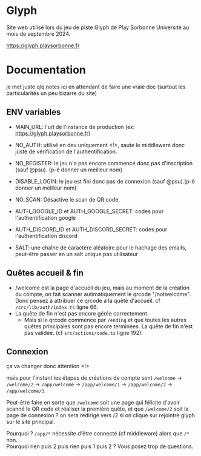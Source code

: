 
# Glyph

Site web utilisé lors du jeu de piste Glyph de Play Sorbonne Université au mois de septembre 2024.

https://glyph.playsorbonne.fr


# Documentation

je met juste qlq notes ici en attendant de faire une vraie doc (surtout les particularités un peu bizarre du site)

## ENV variables

- MAIN_URL: l'url de l'instance de production (ex: https://glyph.playsorbonne.fr)

- NO_AUTH: utilisé en dev uniquement <!>, saute le middleware donc juste de vérification de l'authentification.


- NO_REGISTER: le jeu n'a pas encore commencé donc pas d'inscription (sauf @psu). (p-ê donner un meilleur nom)
- DISABLE_LOGIN: le jeu est fini donc pas de connexion (sauf @psu).(p-ê donner un meilleur nom)
- NO_SCAN: Désactive le scan de QR code. 


- AUTH_GOOGLE_ID et AUTH_GOOGLE_SECRET: codes pour l'authentification google
- AUTH_DISCORD_ID et AUTH_DISCORD_SECRET: codes pour l'authentification discord

- SALT: une chaîne de caractère aléatoire pour le hachage des emails, peut-être passer en un salt unique pas utilisateur

## Quêtes accueil & fin

- /welcome est la page d'accueil du jeu, mais au moment de la création du compte, on fait scanner autimatiquement le qrcode "/notwelcome". Donc pensez à attribuer ce qrcode à la quête d'accueil. cf `/src/lib/auth/index.ts` ligne 66.
- La quête de fin n'est pas encore gérée correctement.
  - Mais si le qrcode commence par `/ending` et que toutes les autres quêtes principales sont pas encore terminées. La quête de fin n'est pas validée. (cf `src/actions/code.ts` ligne 192).

## Connexion

ça va changer donc attention <!> 

mais pour l'instant les étapes de créations de compte sont `/welcome` -> `/welcome/2` -> `/app/welcome` -> `/app/welcome/1` -> `/app/welcome/2` -> `/app/welcome/3`.

Peut-être faire en sorte que `/welcome` soit une page qui félicite d'avoir scanné le QR code et réaliser la première quête, et que `/welcome/2` soit la page de connexion ? on sera redirigé vers /2 si on clique sur rejointre glyph sur le site principal.

Pourquoi ? `/app/*` nécessite d'être connecté (cf middleware) alors que `/*` non.  
Pourquoi rien puis 2 puis rien puis 1 puis 2 ? Vous posez trop de questions.